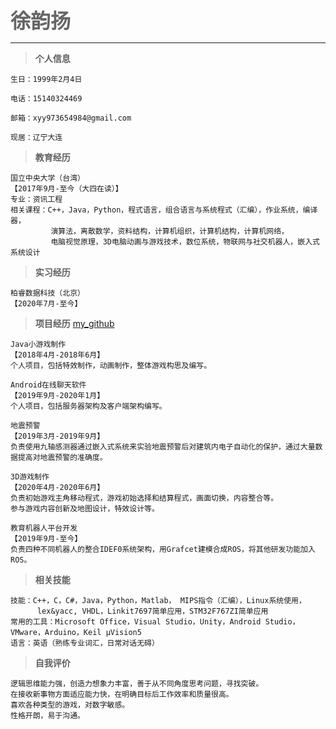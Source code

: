 <font color="#666666" size="6"><b>徐韵扬</b></font>

---------------

> **个人信息**  

```
生日：1999年2月4日  

电话：15140324469  

邮箱：xyy973654984@gmail.com  

现居：辽宁大连  
```

> **教育经历**  

```
国立中央大学（台湾）                                                       【2017年9月-至今（大四在读）】 
专业：资讯工程   
相关课程：C++，Java，Python，程式语言，组合语言与系统程式（汇编），作业系统，编译器， 
         演算法，离散数学，资料结构，计算机组织，计算机结构，计算机网络， 
         电脑视觉原理，3D电脑动画与游戏技术，数位系统，物联网与社交机器人，嵌入式系统设计 
```

> **实习经历**  

```
柏睿数据科技（北京）                                                                  【2020年7月-至今】  

```

> **项目经历** 
[my_github](https://github.com/xyy9)

```
Java小游戏制作                                                                  【2018年4月-2018年6月】  
个人项目，包括特效制作，动画制作，整体游戏构思及编写。  
```
```
Android在线聊天软件                                                             【2019年9月-2020年1月】  
个人项目，包括服务器架构及客户端架构编写。  
```
```
地震预警                                                                        【2019年3月-2019年9月】  
负责使用九轴感测器通过嵌入式系统来实验地震预警后对建筑内电子自动化的保护，通过大量数据提高对地震预警的准确度。
```
```
3D游戏制作                                                                      【2020年4月-2020年6月】  
负责初始游戏主角移动程式，游戏初始选择和结算程式，画面切换，内容整合等。  
参与游戏内容创新及地图设计，特效设计等。  
```
```
教育机器人平台开发                                                               【2019年9月-至今】  
负责四种不同机器人的整合IDEF0系统架构，用Grafcet建模合成ROS，将其他研发功能加入ROS。  
```

> **相关技能**  

```
技能：C++，C，C#，Java，Python，Matlab， MIPS指令（汇编），Linux系统使用，
      lex&yacc, VHDL，Linkit7697简单应用，STM32F767ZI简单应用  
常用的工具：Microsoft Office，Visual Studio，Unity，Android Studio，VMware，Arduino，Keil μVision5  
语言：英语（熟练专业词汇，日常对话无碍）  
```

> **自我评价**  

```
逻辑思维能力强，创造力想象力丰富，善于从不同角度思考问题，寻找突破。  
在接收新事物方面适应能力快，在明确目标后工作效率和质量很高。  
喜欢各种类型的游戏，对数字敏感。
性格开朗，易于沟通。  
```
